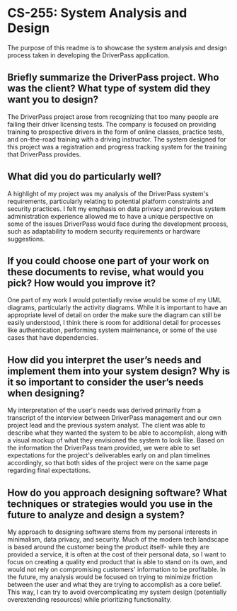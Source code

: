 # CS-255: System Analysis and Design
The purpose of this readme is to showcase the system analysis and design process taken in developing the DriverPass application.

## Briefly summarize the DriverPass project. Who was the client? What type of system did they want you to design?
The DriverPass project arose from recognizing that too many people are failing their driver licensing tests. The company is focused on providing training to prospective drivers in the form of online classes, practice tests, and on-the-road training with a driving instructor. The system designed for this project was a registration and progress tracking system for the training that DriverPass provides.

## What did you do particularly well?
A highlight of my project was my analysis of the DriverPass system's requirements, particularly relating to potential platform constraints and security practices. I felt my emphasis on data privacy and previous system administration experience allowed me to have a unique perspective on some of the issues DriverPass would face during the development process, such as adaptability to modern security requirements or hardware suggestions.

## If you could choose one part of your work on these documents to revise, what would you pick? How would you improve it?
One part of my work I would potentially revise would be some of my UML diagrams, particularly the activity diagrams. While it is important to have an appropriate level of detail on order the make sure the diagram can still be easily understood, I think there is room for additional detail for processes like authentication, performing system maintenance, or some of the use cases that have dependencies.

## How did you interpret the user’s needs and implement them into your system design? Why is it so important to consider the user’s needs when designing?
My interpretation of the user's needs was derived primarily from a transcript of the interview between DriverPass management and our own project lead and the previous system analyst. The client was able to describe what they wanted the system to be able to accomplish, along with a visual mockup of what they envisioned the system to look like. Based on the information the DriverPass team provided, we were able to set expectations for the project's deliverables early on and plan timelines accordingly, so that both sides of the project were on the same page regarding final expectations.

## How do you approach designing software? What techniques or strategies would you use in the future to analyze and design a system?
My approach to designing software stems from my personal interests in minimalism, data privacy, and security. Much of the modern tech landscape is based around the customer being the product itself- while they are provided a service, it is often at the cost of their personal data, so I want to focus on creating a quality end product that is able to stand on its own, and would not rely on compromising customers' information to be profitable. In the future, my analysis would be focused on trying to minimize friction between the user and what they are trying to accomplish as a core belief. This way, I can try to avoid overcomplicating my system design (potentially overextending resources) while prioritizing functionality.
